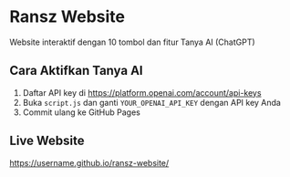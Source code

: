 # Ransz Website

Website interaktif dengan 10 tombol dan fitur Tanya AI (ChatGPT)

## Cara Aktifkan Tanya AI

1. Daftar API key di https://platform.openai.com/account/api-keys
2. Buka `script.js` dan ganti `YOUR_OPENAI_API_KEY` dengan API key Anda
3. Commit ulang ke GitHub Pages

## Live Website
https://username.github.io/ransz-website/
